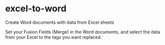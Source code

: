 # excel-to-word
Create Word documents with data from Excel sheets

Set your Fusion Fields (Merge) in the Word documents, and select the data from your Excel to the tags you want replaced.

